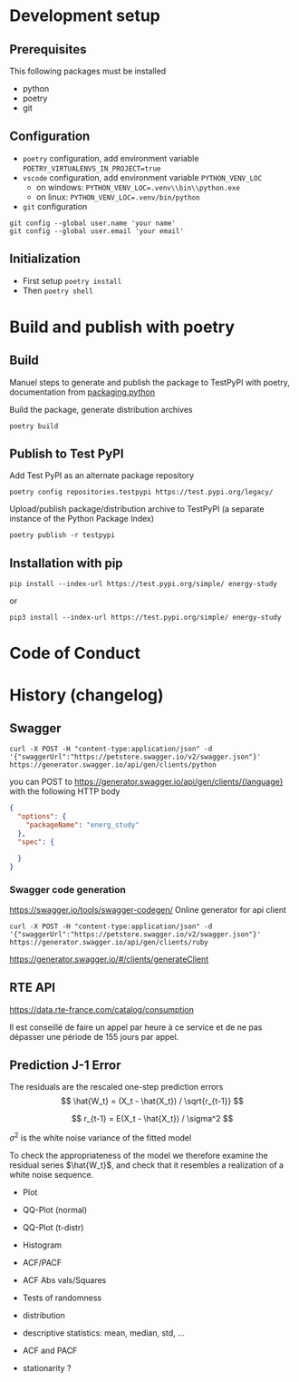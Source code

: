 # Development setup
## Prerequisites
This following packages must be installed
* python
* poetry
* git

## Configuration
* `poetry` configuration, add environment variable `POETRY_VIRTUALENVS_IN_PROJECT=true`
* `vscode` configuration, add environment variable `PYTHON_VENV_LOC`
  * on windows: `PYTHON_VENV_LOC=.venv\\bin\\python.exe`
  * on linux: `PYTHON_VENV_LOC=.venv/bin/python`
* `git` configuration
```shell
git config --global user.name 'your name'
git config --global user.email 'your email'
```

## Initialization
* First setup `poetry install`
* Then `poetry shell`

# Build and publish with poetry
## Build
Manuel steps to generate and publish the package to TestPyPI with poetry, documentation from [packaging.python](https://python-poetry.org/docs/)

Build the package, generate distribution archives
```shell
poetry build
```

## Publish to Test PyPI
Add Test PyPI as an alternate package repository
```shell
poetry config repositories.testpypi https://test.pypi.org/legacy/
```

Upload/publish package/distribution archive to TestPyPI (a separate instance of the Python Package Index)
```shell
poetry publish -r testpypi
```

## Installation with pip
```shell
pip install --index-url https://test.pypi.org/simple/ energy-study
```
or
```shell
pip3 install --index-url https://test.pypi.org/simple/ energy-study
```

# Code of Conduct

# History (changelog)

## Swagger
```shell
curl -X POST -H "content-type:application/json" -d '{"swaggerUrl":"https://petstore.swagger.io/v2/swagger.json"}' https://generator.swagger.io/api/gen/clients/python
```

you can POST to https://generator.swagger.io/api/gen/clients/{language} with the following HTTP body

```json
{
  "options": {
    "packageName": "energ_study"
  },
  "spec": {

  }
}
```

### Swagger code generation
https://swagger.io/tools/swagger-codegen/
Online generator for api client

```shell
curl -X POST -H "content-type:application/json" -d '{"swaggerUrl":"https://petstore.swagger.io/v2/swagger.json"}' https://generator.swagger.io/api/gen/clients/ruby
```

https://generator.swagger.io/#/clients/generateClient

## RTE API
https://data.rte-france.com/catalog/consumption

Il est conseillé de faire un appel par heure à ce service et de ne pas dépasser une période de 155 jours par appel.


## Prediction J-1 Error

The residuals are the rescaled one-step prediction errors
$$
\hat{W_t} = (X_t - \hat{X_t}) / \sqrt{r_{t-1}}
$$

$$
r_{t-1} = E(X_t - \hat{X_t}) / \sigma^2
$$

$\sigma^2$ is the white noise variance of the fitted model

To check the appropriateness of the model we therefore examine the residual series $\hat{W_t}$, and check that it resembles a realization of a white noise sequence.

* Plot
* QQ-Plot (normal)
* QQ-Plot (t-distr)
* Histogram
* ACF/PACF
* ACF Abs vals/Squares
* Tests of randomness



* distribution
* descriptive statistics: mean, median, std, ...
* ACF and PACF
* stationarity ?
